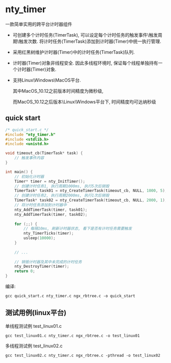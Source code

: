 # nty_timer

一款简单实用的跨平台计时器组件

* 可创建多个计时任务(TimerTask), 可以设定每个计时任务的触发事件\触发周期\触发次数. 将计时任务(TimerTask)添加到计时器(Timer)中统一执行管理.

* 采用红黑树维护计时器(Timer)中的计时任务(TimerTask)队列.

* 计时器(Timer)对象非线程安全. 因此多线程环境时, 保证每个线程单独持有一个计时器(Timer)对象.

* 支持Linux\Windows\MacOS平台.

  其中MacOS_10.12之前版本时间精度为微秒级,

  而MacOS_10.12之后版本\Linux\Windows平台下, 时间精度均可达纳秒级



##  quick start

```c
/* quick_start.c */
#include "nty_timer.h"
#include <stdlib.h>
#include <unistd.h>

void timeout_cb(TimerTask* task) {
    // 触发事件内容
}

int main() {
    // 初始化计时器
    Timer* timer = nty_InitTimer();
    // 创建计时任务1, 执行周期1000ms, 执行5次后销毁
    TimerTask* task01 = nty_CreateTimerTask(timeout_cb, NULL, 1000, 5);     
    // 创建计时任务2, 执行周期2000ms, 执行1次后销毁
    TimerTask* task02 = nty_CreateTimerTask(timeout_cb, NULL, 2000, 1);
    // 将计时任务添加到计时器中
    nty_AddTimerTask(timer, task01);
    nty_AddTimerTask(timer, task02);
    
    for (;;) {
        // 每隔10ms, 刷新计时器状态, 看下是否有计时任务需要触发
        nty_TimerTicks(timer);
        usleep(10000);
    }
    
    // ...
    
    // 销毁计时器及其中未完成的计时任务
    nty_DestroyTimer(timer);
    return 0;
}

```

编译:

```
gcc quick_start.c nty_timer.c ngx_rbtree.c -o quick_start
```

## 测试用例(linux平台)

单线程测试例 test_linux01.c

```
gcc test_linux01.c nty_timer.c ngx_rbtree.c -o test_linux01
```

多线程测试例 test_linux02.c

```
gcc test_linux02.c nty_timer.c ngx_rbtree.c -pthread -o test_linux02
```
